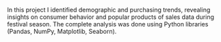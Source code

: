 In this project I identified demographic and purchasing trends, revealing insights on consumer behavior and popular products of sales data during festival season. The complete analysis was done using Python libraries (Pandas, NumPy, Matplotlib, Seaborn).
